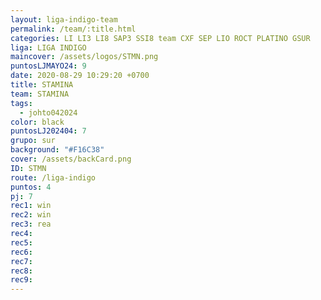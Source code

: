 ```yaml
---
layout: liga-indigo-team
permalink: /team/:title.html
categories: LI LI3 LI8 SAP3 SSI8 team CXF SEP LIO ROCT PLATINO GSUR
liga: LIGA INDIGO
maincover: /assets/logos/STMN.png
puntosLJMAYO24: 9
date: 2020-08-29 10:29:20 +0700
title: STAMINA
team: STAMINA
tags:
  - johto042024
color: black
puntosLJ202404: 7
grupo: sur
background: "#F16C38"
cover: /assets/backCard.png
ID: STMN
route: /liga-indigo
puntos: 4
pj: 7
rec1: win
rec2: win
rec3: rea
rec4: 
rec5: 
rec6: 
rec7: 
rec8: 
rec9:
---
```



